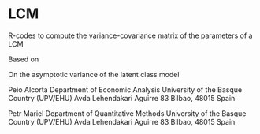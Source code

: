 # LCM
R-codes to compute the variance-covariance matrix of the parameters of a LCM

Based on

On the asymptotic variance of the latent class model

Peio Alcorta
Department of Economic Analysis 
University of the Basque Country (UPV/EHU)
Avda Lehendakari Aguirre 83 
Bilbao, 48015 
Spain

Petr Mariel
Department of Quantitative Methods 
University of the Basque Country (UPV/EHU)
Avda Lehendakari Aguirre 83
Bilbao, 48015 
Spain
		



